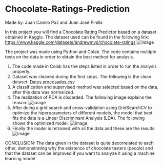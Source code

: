 # Chocolate-Ratings-Prediction
Made by: Juan Camilo Paz and Juan José Pinilla

In this project you will find a Chocolate Rating Predictor based on a dataset obtained in Kaggle.
The dataset used can be found in the following link: https://www.kaggle.com/datasets/andrewmvd/chocolate-ratings
![image](https://user-images.githubusercontent.com/98425571/169709868-941126cb-ae21-4aba-9488-5613c5964369.png)

The project was made using Python and Colab. The code contains multiple tests on the data in order to obtain the best method for analysis. 
1. The code made in Colab has the steps listed in order to run the analysis properly.
2. Dataset was cleaned during the first steps. The following is the clean dataset:
[Datos procesados.csv](https://github.com/pazju/Chocolate-Ratings-Prediction/files/8750000/Datos.procesados.csv)
3. A classification and supervised method was selected based on the data, after this data was normalized.
4. The realization of PCA is discarded. The following image explains the reason: ![image](https://user-images.githubusercontent.com/98425571/169710216-60804549-8b84-468f-b3fb-67b21dd4dffc.png)
5. After doing a grid search and cross-validation using GridSearchCV to optimize the hiperparameters of different models, the model that best fits the data is a Linear Discriminant Analysis (LDA). The following shows the optimized model: ![image](https://user-images.githubusercontent.com/98425571/169710334-a3ea2846-94cc-4531-ae76-dc00ec39f508.png)
6. Finally the model is retrained with all the data and these are the results: ![image](https://user-images.githubusercontent.com/98425571/169710369-d054fa12-e67a-4e82-88ec-2d24f603ee19.png)

CONCLUSION:
The data given in the dataset is quite decorrelated to each other, demonstrating why the existence of chocolate tasters (people) and that the dataset can be improved if you want to analyze it using a machine learning model
